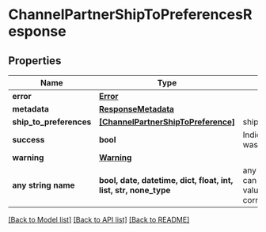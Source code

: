# ChannelPartnerShipToPreferencesResponse


## Properties
Name | Type | Description | Notes
------------ | ------------- | ------------- | -------------
**error** | [**Error**](Error.md) |  | [optional] 
**metadata** | [**ResponseMetadata**](ResponseMetadata.md) |  | [optional] 
**ship_to_preferences** | [**[ChannelPartnerShipToPreference]**](ChannelPartnerShipToPreference.md) | ship_to_preferences | [optional] 
**success** | **bool** | Indicates if API call was successful | [optional] 
**warning** | [**Warning**](Warning.md) |  | [optional] 
**any string name** | **bool, date, datetime, dict, float, int, list, str, none_type** | any string name can be used but the value must be the correct type | [optional]

[[Back to Model list]](../README.md#documentation-for-models) [[Back to API list]](../README.md#documentation-for-api-endpoints) [[Back to README]](../README.md)


